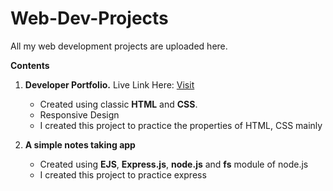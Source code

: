 # Web-Dev-Projects
All my web development projects are uploaded here.

**Contents**
1. **Developer Portfolio.** Live Link Here: [Visit](https://developer-portfolio-sample1.netlify.app/)

   - Created using classic **HTML** and **CSS**.
   - Responsive Design
   - I created this project to practice the properties of HTML, CSS mainly

2. **A simple notes taking app**
   - Created using **EJS**, **Express.js**, **node.js** and **fs** module of node.js
   - I created this project to practice express
